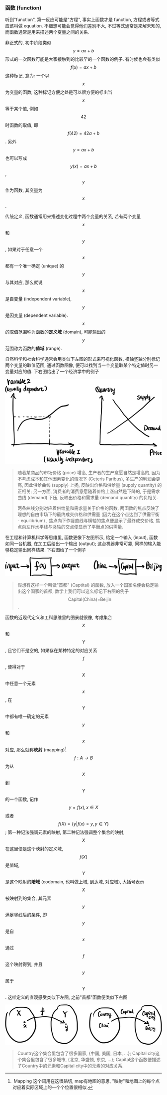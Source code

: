 ### 函数 (function)

听到"function", 第一反应可能是"方程", 事实上函数才是 function, 方程或者等式应该叫做 equation. 不细想可能会觉得他们差别不大, 不过等式通常是来解未知的, 而函数通常是用来描述两个变量之间的关系.

非正式的, 初中阶段类似 $$y=ax+b$$ 形式的一次函数可能是大家接触到的比较早的一个函数的例子. 有时候也会有类似 $$f(x)=ax+b$$ 这种标记, 意为: 一个以 $$x$$ 为变量的函数; 这种标记方便之处是可以很方便的标出当 $$x$$  等于某个值, 例如 $$42$$ 时函数的取值, 即 $$f(42)=42a+b$$. 另外 $$y=ax+b$$ 也可以写成 $$y(x)=ax+b$$ , $$y$$ 作为函数, 其变量为 $$x$$.

传统定义, 函数通常用来描述变化过程中两个变量的关系, 若有两个变量 $$x$$ 和 $$y$$, 如果对于任意一个 $$x$$ 都有一个唯一确定 (unique) 的 $$y$$ 与其对应, 那么就说 $$x$$ 是自变量 (independent variable), $$y$$ 是因变量 (dependent variable). $$x$$ 的取值范围称为函数的**定义域** (domain), 可能输出的 $$y$$ 范围称为函数的**值域** (range).

自然科学和社会科学通常会用类似下左图的形式来可视化函数, 横轴竖轴分别标记两个变量的取值范围, 通过函数图像, 便可以找到当一个变量取某个特定值时另一变量对应的值. 下右图给出了一个经济学中的例子

![image-20230228095149998](image-20230228095149998.png)

> 随着某商品的市场价格 (price) 增高, 生产者的生产意愿自然是增高的, 因为不考虑成本和其他因素变化的情况下 (Ceteris Paribus), 多生产的利润会更高, 因此供给曲线 (supply) 上扬, 反映出价格和供给量 (supply quantity) 的正相关; 另一方面, 消费者的消费意愿随着价格上涨自然是下降的, 于是需求曲线 (demand) 下压, 反映出价格和需求量 (demand quantity) 的负相关. 
>
> 两条曲线分别对应着供给量和需求量关于价格的函数, 两函数的焦点反映了理想的自由市场下的最终成交价格和供需量 (因为在这个点达到了供需平衡 - equilibrium) , 焦点向下作竖直线与横轴的焦点便显示了最终成交价格, 焦点向左作水平线与竖轴的交点便显示了平衡点的供需量.

在工程和计算机科学等思维里, 函数更像下左图所示, 给定一个输入 (input), 函数如同一台机器, 在加工后给出一个输出 (output); 这台机器非常可靠, 同样的输入能够稳定输出同样结果. 下右图给了一个例子

![image-20230228095405809](image-20230228095405809.png)

> 假想有这样一个叫做"首都" (Captital) 的函数, 放入一个国家名便会稳定输出这个国家的首都, 数学上我们可以这么标记下右图的例子 $$\text{Capital(China)=Beijin}$$.

函数的近现代定义和工科思维里的图景就很像, 考虑集合 $$X$$ 和 $$Y$$, 且它们不是空的, 如果存在某种特定的对应关系 $$f$$, 使得对于 $$X$$ 中任意一个元素 $$x$$, 在 $$Y$$ 中都有唯一确定的元素 $$y$$ 和 $$x$$ 对应, 那么就称**映射** (mapping)[^1] $$f: A\rightarrow B$$ 为从 $$X$$ 到 $$Y$$ 的一个函数, 记作 $$y=f(x), x\in X$$ 或者 $$f(X)=\{y|f(x)=y, y\in Y\}$$; 第一种记法强调元素的映射, 第二种记法强调整个集合的映射, $$X$$ 在这里便是这个映射的定义域, $$f(X)$$ 是值域, $$Y$$ 是这个映射的**陪域** (codomain, 也叫做上域, 到达域, 对应域), 大括号表示 $$X$$ 被映射到的集合, 其元素 $$y$$ 满足竖线后的条件, 即 $$y$$ 是自 $$x$$ 通过 $$f$$ 这个映射得到, 并且 $$y$$ 属于 $$Y$$. 这样定义的直观感受类似下左图, 之前"首都"函数便类似下右图

![image-20230228112941902](image-20230228112941902.png)

> Country这个集合里包含了很多国家, {中国, 美国, 日本, ...}; Capital city这个集合里包含了很多城市, {北京, 华盛顿, 东京, ...}; Capital这个函数便描述了Country中的元素和Capital city中的元素的对应关系.

[^1]: Mapping 这个词用在这很贴切, map有地图的意思, "映射"和地图上的每个点对应着实际区域上的一个个位置很相似.